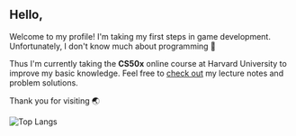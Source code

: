## Hello,

Welcome to my profile! I'm taking my first steps in game development. Unfortunately, I don't know much about programming 🙈

Thus I'm currently taking the **CS50x** online course at Harvard University to improve my basic knowledge. Feel free to [check out](https://github.com/raydtutto/harvard-cs50x-2024) my lecture notes and problem solutions.

Thank you for visiting 🌏

![Top Langs](https://github-readme-stats.vercel.app/api/top-langs/?username=raydtutto&layout=compact)
